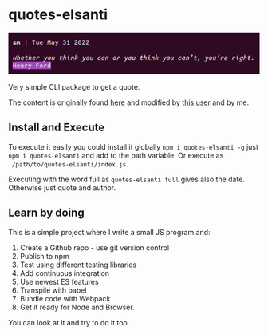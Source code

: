 # quotes-elsanti

![](./scs.png)

Very simple CLI package to get a quote.


The content is originally found [here](https://gist.github.com/signed0/d70780518341e1396e11) and modified by [this user](https://gist.github.com/dmakk767/9375ff01aff76f1788aead1df9a66338) and by me.

## Install and Execute
To execute it easily you could install it globally `npm i quotes-elsanti -g` just `npm i quotes-elsanti` and add to the path variable. Or 
execute as `./path/to/quotes-elsanti/index.js`.

Executing with the word full as `quotes-elsanti full` gives also the date. Otherwise just quote and author.

## Learn by doing

This is a simple project where I write a small JS program and:

1. Create a Github repo - use git version control
2. Publish to npm
3. Test using different testing libraries
4. Add continuous integration
5. Use newest ES features
6. Transpile with babel
7. Bundle code with Webpack
8. Get it ready for Node and Browser.

You can look at it and try to do it too.
